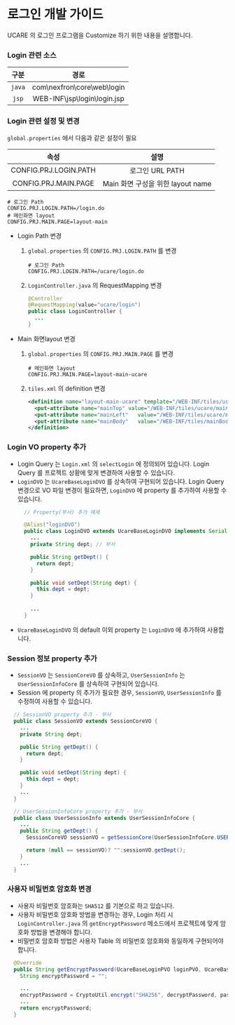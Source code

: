 # 로그인 개발 가이드

UCARE 의 로그인 프로그램을 Customize 하기 위한 내용을 설명합니다.

### Login 관련 소스

| 구분 | 경로 |
|:---:|:---:|
| `java` | com\nexfron\core\web\login|
| `jsp` | WEB-INF\jsp\login\login.jsp|


### Login 관련 설정 및 변경
`global.properties` 에서 다음과 같은 설정이 필요

| 속성 | 설명 |
|:---:|:---:|
| CONFIG.PRJ.LOGIN.PATH | 로그인 URL PATH |
| CONFIG.PRJ.MAIN.PAGE | Main 화면 구성을 위한 layout name |

```
# 로그인 Path
CONFIG.PRJ.LOGIN.PATH=/login.do
# 메인화면 layout
CONFIG.PRJ.MAIN.PAGE=layout-main
```

 - Login Path 변경  
   1. `global.properties` 의 `CONFIG.PRJ.LOGIN.PATH` 를 변경  
      ```
      # 로그인 Path
      CONFIG.PRJ.LOGIN.PATH=/ucare/login.do
      ```   
   2. `LoginController.java` 의 RequestMapping 변경
      ```java
      @Controller
      @RequestMapping(value="ucare/login")
      public class LoginController {
        ...
      }
      ```

 - Main 화면layout 변경
   1. `global.properties` 의 `CONFIG.PRJ.MAIN.PAGE` 를 변경  
      ```
      # 메인화면 layout
      CONFIG.PRJ.MAIN.PAGE=layout-main-ucare
      ```   
   2. `tiles.xml` 의 definition 변경  
      ```xml
      <definition name="layout-main-ucare" template="/WEB-INF/tiles/ucare/layout-main-ucare.jsp">
        <put-attribute name="mainTop" value="/WEB-INF/tiles/ucare/mainTop.jsp" />
        <put-attribute name="mainLeft"   value="/WEB-INF/tiles/ucare/mainLeft.jsp" />
        <put-attribute name="mainBody"   value="/WEB-INF/tiles/mainBody.jsp" />
      </definition>
      ```

### Login VO property 추가
  - Login Query 는 `Login.xml` 의 `selectLogin` 에 정의되어 있습니다. Login Query 를 프로젝트 상황에 맞게 변경하여 사용할 수 있습니다.
  - `LoginDVO` 는 `UcareBaseLoginDVO` 를 상속하여 구현되어 있습니다. Login Query 변경으로 VO 파일 변경이 필요하면, `LoginDVO` 에 property 를 추가하여 사용할 수 있습니다.
    ```java
      // Property(부서) 추가 예제

      @Alias("loginDVO")
      public class LoginDVO extends UcareBaseLoginDVO implements Serializable {
        ...
        private String dept; // 부서

        public String getDept() {
          return dept;
        }

        public void setDept(String dept) {
          this.dept = dept;
        }
        
        ...
      }    
    ```
  - `UcareBaseLoginDVO` 의 default 이외 property 는 `LoginDVO` 에 추가하여 사용합니다.

### Session 정보 property 추가
  - `SessionVO` 는 `SessionCoreVO` 를 상속하고, `UserSessionInfo` 는 `UserSessionInfoCore` 를 상속하여 구현되어 있습니다. 
  - Session 에 property 의 추가가 필요한 경우, `SessionVO`, `UserSessionInfo` 를 수정하여 사용할 수 있습니다.

  ```java
    // SessionVO property 추가 - 부서
    public class SessionVO extends SessionCoreVO {
      ...
      private String dept;

      public String getDept() {
        return dept;
      }

      public void setDept(String dept) {
        this.dept = dept;
      }
      ...
    }
  ```

  ```java
    // UserSessionInfoCore property 추가 - 부서  
    public class UserSessionInfo extends UserSessionInfoCore {
      ...
      public String getDept() {
        SessionCoreVO sessionVO = getSessionCore(UserSessionInfoCore.USER_KEY);

        return (null == sessionVO)? "":sessionVO.getDept();        
      }
      ...
    }
  ```

### 사용자 비밀번호 암호화 변경
  - 사용자 비밀번호 암호화는 `SHA512` 를 기본으로 하고 있습니다. 
  - 사용자 비밀번호 암호화 방법을 변경하는 경우, Login 처리 시   `LoginController.java` 의 `getEncryptPassword` 메소드에서 프로젝트에 맞게 암호화 방법을 변경해야 합니다.
  - 비밀번호 암호화 방법은 사용자 Table 의 비밀번호 암호화와 동일하게 구현되어야 합니다. 
  ```java
    @Override
    public String getEncryptPassword(UcareBaseLoginPVO loginPVO, UcareBaseLoginDVO loginDVO) {
      String encryptPassword = "";

      ...
      encryptPassword = CryptoUtil.encrypt("SHA256", decryptPassword, passwordSalt);
      ...
      return encryptPassword;
    }
  ```